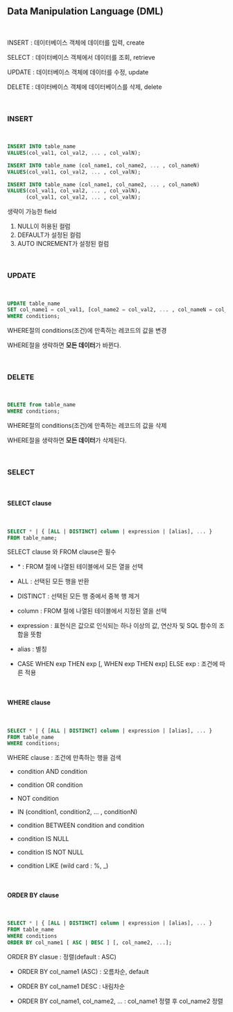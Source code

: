 ## Data Manipulation Language (DML)

<br>

INSERT : 데이터베이스 객체에 데이터를 입력, create

SELECT : 데이터베이스 객체에서 데이터를 조회, retrieve

UPDATE : 데이터베이스 객체에 데이터를 수정, update

DELETE : 데이터베이스 객체에 데이터베이스를 삭제, delete

<br>

### INSERT

<br>

```sql
INSERT INTO table_name
VALUES(col_val1, col_val2, ... , col_valN);

INSERT INTO table_name (col_name1, col_name2, ... , col_nameN)
VALUES(col_val1, col_val2, ... , col_valN);

INSERT INTO table_name (col_name1, col_name2, ... , col_nameN)
VALUES(col_val1, col_val2, ... , col_valN),
      (col_val1, col_val2, ... , col_valN);
```

생략이 가능한 field

1. NULL이 허용된 컬럼
2. DEFAULT가 설정된 컬럼
3. AUTO INCREMENT가 설정된 컬럼

<br>

### UPDATE

<br>

```sql
UPDATE table_name
SET col_name1 = col_val1, [col_name2 = col_val2, ... , col_nameN = col_valN]
WHERE conditions;
```

WHERE절의 conditions(조건)에 만족하는 레코드의 값을 변경

WHERE절을 생략하면 **모든 데이터**가 바뀐다.

<br>

### DELETE

<br>

```sql
DELETE from table_name
WHERE conditions;
```

WHERE절의 conditions(조건)에 만족하는 레코드의 값을 삭제

WHERE절을 생략하면 **모든 데이터**가 삭제된다.

<br>

### SELECT

<br>

#### SELECT clause

<br>

```sql
SELECT * | { [ALL | DISTINCT] column | expression | [alias], ... }
FROM table_name;
```

SELECT clause 와 FROM clause은 필수

- &#42; : FROM 절에 나열된 테이블에서 모든 열을 선택

- ALL : 선택된 모든 행을 반환
  
- DISTINCT : 선택된 모든 행 중에서 중복 행 제거
  
- column : FROM 절에 나열된 테이블에서 지정된 열을 선택
  
- expression : 표현식은 값으로 인식되는 하나 이상의 값, 연산자 및 SQL 함수의 조합을 뜻함

- alias : 별칭

- CASE WHEN exp THEN exp [, WHEN exp THEN exp] ELSE exp : 조건에 따른 적용

<br>

#### WHERE clause

<br>

```sql
SELECT * | { [ALL | DISTINCT] column | expression | [alias], ... }
FROM table_name
WHERE conditions;
```

WHERE clause : 조건에 만족하는 행을 검색

- condition AND condition
  
- condition OR condition
  
- NOT condition
  
- IN (condition1, condition2, ... , conditionN)
  
- condition BETWEEN condition and condition
  
- condition IS NULL

- condition IS NOT NULL

- condition LIKE (wild card : %, _)

<br>

#### ORDER BY clause

<br>

```sql
SELECT * | { [ALL | DISTINCT] column | expression | [alias], ... }
FROM table_name
WHERE conditions
ORDER BY col_name1 [ ASC | DESC ] [, col_name2, ...];
```

ORDER BY clasue : 정렬(default : ASC)

- ORDER BY col_name1 (ASC) : 오름차순, default

- ORDER BY col_name1 DESC : 내림차순

- ORDER BY col_name1, col_name2, ... : col_name1 정렬 후 col_name2 정렬